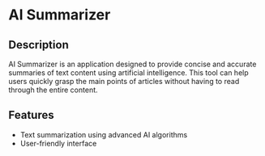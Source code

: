 # AI Summarizer

## Description

AI Summarizer is an application designed to provide concise and accurate summaries of text content using artificial intelligence. This tool can help users quickly grasp the main points of articles without having to read through the entire content.

## Features

-   Text summarization using advanced AI algorithms
-   User-friendly interface
